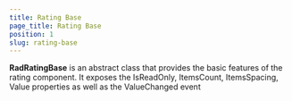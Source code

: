 ```yaml
---
title: Rating Base
page_title: Rating Base
position: 1
slug: rating-base
---
```




**RadRatingBase** is an abstract class that provides the basic features of the rating component. It exposes the IsReadOnly, ItemsCount, ItemsSpacing, Value properties as well as the ValueChanged event